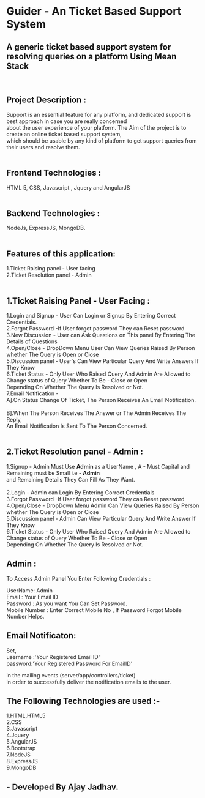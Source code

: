 # Guider - An Ticket Based Support System <br/>

## A generic ticket based support system for resolving queries on a platform Using Mean Stack<br/>
<br/>

## Project Description :<br/>
Support is an essential feature for any platform, and dedicated support is best approach in case you are really concerned <br/>
about the user experience of your platform. The Aim of the project is to create an online ticket based support system,<br/> 
which should be usable by any kind of platform to get support queries from their users and resolve them.<br/>
<br/>

## Frontend Technologies : <br/>
HTML 5, CSS, Javascript , Jquery and AngularJS <br/>
<br/>

## Backend Technologies : <br/>
NodeJs, ExpressJS, MongoDB. <br/>
<br/>

## Features of this application: <br/>
1.Ticket Raising panel - User facing <br/>
2.Ticket Resolution panel - Admin <br/>
<br/>

## 1.Ticket Raising Panel - User Facing : <br/>
 1.Login and Signup - User Can Login or Signup By Entering Correct Credentials. <br/>
 2.Forgot Password -If User forgot password They can Reset password <br/>
 3.New Discussion - User can Ask Questions on This panel By Entering The Details of Questions <br/>
 4.Open/Close - DropDown Menu User Can View Queries Raised By Person whether The Query is Open or Close <br/>
 5.Discussion panel - User's Can View Particular Query And Write Answers If They Know <br/>
 6.Ticket Status - Only User Who Raised Query And Admin Are Allowed to Change status of Query Whether To Be - Close or Open <br/> 
					Depending On Whether The Query Is Resolved or Not.<br/>
 7.Email Notification - <br/>
 A].On Status Change Of Ticket, The Person Receives An Email Notification.<br/> 					
 B].When The Person Receives The Answer or The Admin Receives The Reply, <br/>
    An Email Notification Is Sent To The Person Concerned.<br/>
 <br/>
 
## 2.Ticket Resolution panel - Admin :<br/>
 1.Signup - Admin Must Use <b> Admin </b> as a UserName , A - Must Capital and Remaining must be Small i.e - <b>Admin</b> <br/> 
			and Remaining Details They Can Fill As They Want.<br/>	
 2.Login - Admin can Login By Entering Correct Credentials <br/>
 3.Forgot Password -If User forgot password They can Reset password <br/>
 4.Open/Close - DropDown Menu Admin Can View Queries Raised By Person whether The Query is Open or Close <br/>
 5.Discussion panel - Admin Can View Particular Query And Write Answer If They Know <br/>
 6.Ticket Status - Only User Who Raised Query And Admin Are Allowed to Change status of Query Whether To Be - Close or Open <br/> 
				  Depending On Whether The Query Is Resolved or Not.<br/>		

## Admin : <br/>
To Access Admin Panel You Enter Following Credentials : <br/>

UserName: Admin <br/>
Email : Your Email ID <br/>
Password : As you want You Can Set Password. <br/>
Mobile Number : Enter Correct Mobile No , If Password Forgot Mobile Number Helps. <br/>

## Email Notificaton: <br/>

Set, <br/>
username :'Your Registered Email ID' <br/>
password:'Your Registered Password For EmailID'  <br/>

in the mailing events (server/app/controllers/ticket) <br/>
in order to successfully deliver the notification emails to the user.<br/>

## The Following Technologies are used :- <br/>
1.HTML,HTML5 </br>
2.CSS </br>
3.Javascript </br>
4.Jquery </br>
5.AngularJS </br>
6.Bootstrap </br>
7.NodeJS </br>
8.ExpressJS </br>
9.MongoDB </br>

 ## - Developed By Ajay Jadhav.
